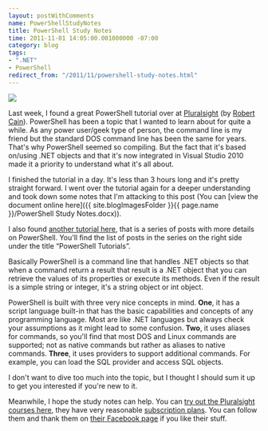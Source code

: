 ```yaml
---
layout: postWithComments
name: PowerShellStudyNotes
title: PowerShell Study Notes
time: 2011-11-01 14:05:00.001000000 -07:00
category: blog
tags:
- ".NET"
- PowerShell
redirect_from: "/2011/11/powershell-study-notes.html"
---
```

<img class="imageOnRight" src="{{ site.blogImagesFolder }}{{ page.name }}/PowerShellLogo.jpg">

Last week, I found a great PowerShell tutorial over at [Pluralsight](http://www.pluralsight-training.net/microsoft/Courses/TableOfContents?courseName=powershell-intro) (by [Robert Cain](http://arcanecode.com)). PowerShell has been a topic that I wanted to learn about for quite a while. As any power user/geek type of person, the command line is my friend but the standard DOS command line has been the same for years. That's why PowerShell seemed so compiling. But the fact that it's based on/using .NET objects and that it's now integrated in Visual Studio 2010 made it a priority to understand what it's all about.

I finished the tutorial in a day. It's less than 3 hours long and it's pretty straight forward. I went over the tutorial again for a deeper understanding and took down some notes that I'm attacking to this post (You can [view the document online here]({{ site.blogImagesFolder }}{{ page.name }}/PowerShell Study Notes.docx)).

I also found [another tutorial here](http://www.powershellpro.com/powershell-tutorial-introduction/), that is a series of posts with more details on PowerShell. You'll find the list of posts in the series on the right side under the title “PowerShell Tutorials”.

Basically PowerShell is a command line that handles .NET objects so that when a command return a result that result is a .NET object that you can retrieve the values of its properties or execute its methods. Even if the result is a simple string or integer, it's a string object or int object.

PowerShell is built with three very nice concepts in mind. **One**, it has a script language built-in that has the basic capabilities and concepts of any programming language. Most are like .NET languages but always check your assumptions as it might lead to some confusion. **Two**, it uses aliases for commands, so you'll find that most DOS and Linux commands are supported; not as native commands but rather as aliases to native commands. **Three**, it uses providers to support additional commands. For example, you can load the SQL provider and access SQL objects.

I don't want to dive too much into the topic, but I thought I should sum it up to get you interested if you're new to it.

Meanwhile, I hope the study notes can help. You can [try out the Pluralsight courses here](https://www.pluralsight-training.net/microsoft/Subscribe/Step1?isTrial=True), they have very reasonable [subscription plans](http://www.pluralsight-training.net/microsoft/Products/Individual). You can follow them and thank them on [their Facebook page](https://www.facebook.com/pluralsight) if you like their stuff.